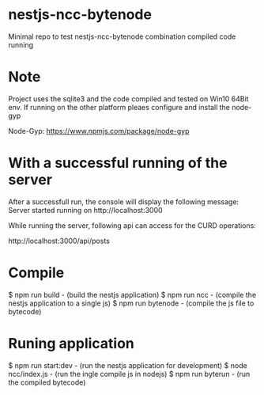 # nestjs-ncc-bytenode
Minimal repo to test nestjs-ncc-bytenode combination compiled code running

# Note
Project uses the sqlite3 and the code compiled and tested on Win10 64Bit env.
If running on the other platform pleaes configure and install the node-gyp

Node-Gyp: https://www.npmjs.com/package/node-gyp

# With a successful running of the server
After a successfull run, the console will display the following message:
Server started running on http://localhost:3000

While running the server, following api can access for the CURD operations:

http://localhost:3000/api/posts

# Compile
$ npm run build - (build the nestjs application)
$ npm run ncc - (compile the nestjs application to a single js)
$ npm run bytenode - (compile the js file to bytecode)

# Runing application
$ npm run start:dev - (run the nestjs application for development)
$ node ncc/index.js - (run the ingle compile js in nodejs)
$ npm run byterun - (run the compiled bytecode)


